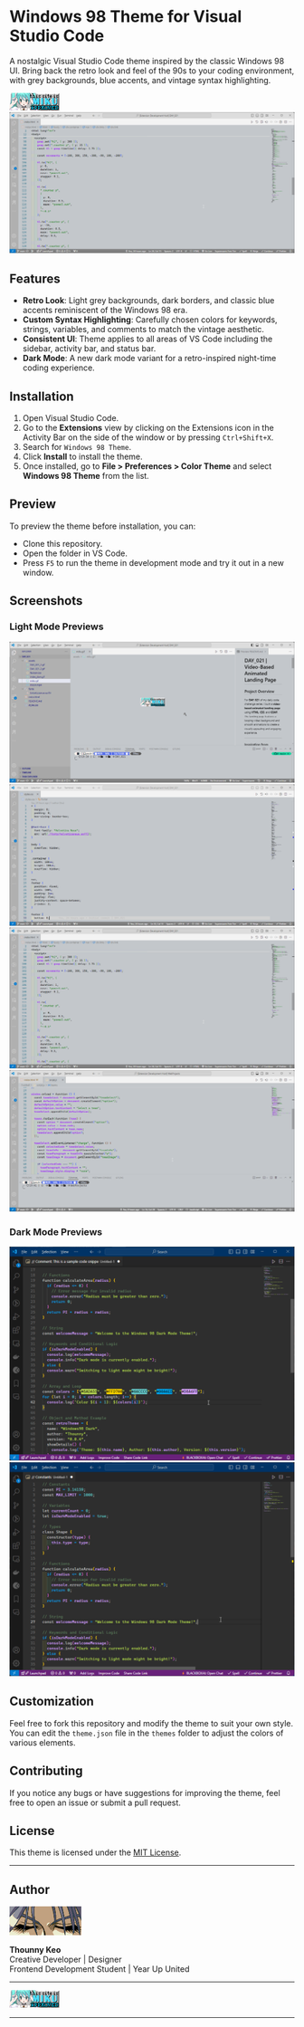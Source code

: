 # Windows 98 Theme for Visual Studio Code

A nostalgic Visual Studio Code theme inspired by the classic Windows 98 UI. Bring back the retro look and feel of the 90s to your coding environment, with grey backgrounds, blue accents, and vintage syntax highlighting.

![miku](./images/miku.gif)  
![Windows 98 Theme Preview](./preview/win98_theme3.png)

## Features

- **Retro Look**: Light grey backgrounds, dark borders, and classic blue accents reminiscent of the Windows 98 era.
- **Custom Syntax Highlighting**: Carefully chosen colors for keywords, strings, variables, and comments to match the vintage aesthetic.
- **Consistent UI**: Theme applies to all areas of VS Code including the sidebar, activity bar, and status bar.
- **Dark Mode**: A new dark mode variant for a retro-inspired night-time coding experience.

## Installation

1. Open Visual Studio Code.
2. Go to the **Extensions** view by clicking on the Extensions icon in the Activity Bar on the side of the window or by pressing `Ctrl+Shift+X`.
3. Search for `Windows 98 Theme`.
4. Click **Install** to install the theme.
5. Once installed, go to **File > Preferences > Color Theme** and select **Windows 98 Theme** from the list.

## Preview

To preview the theme before installation, you can:
- Clone this repository.
- Open the folder in VS Code.
- Press `F5` to run the theme in development mode and try it out in a new window.

## Screenshots

### Light Mode Previews
![Windows 98 Theme Preview 1](./preview/win98_theme.png)
![Windows 98 Theme Preview 2](./preview/win98_theme2.png)
![Windows 98 Theme Preview 3](./preview/win98_theme3.png)
![Windows 98 Theme Preview 4](./preview/win98_theme4.png)

### Dark Mode Previews
![Windows 98 Theme Dark Mode Preview 1](./preview/darkmode1.png)
![Windows 98 Theme Dark Mode Preview 2](./preview/darkmode2.png)

## Customization

Feel free to fork this repository and modify the theme to suit your own style. You can edit the `theme.json` file in the `themes` folder to adjust the colors of various elements.

## Contributing

If you notice any bugs or have suggestions for improving the theme, feel free to open an issue or submit a pull request.

## License

This theme is licensed under the [MIT License](./LICENSE).

---

## Author

![Logo](./images/index_dwn.gif)

**Thounny Keo**  
Creative Developer | Designer  
Frontend Development Student | Year Up United

---

![miku](./images/miku.gif)

---
